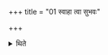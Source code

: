 +++
title = "01 स्वाहा त्वा सुभवः"

+++

<details><summary>थिते</summary>

स्वाहा त्वा सुभवः सूर्यायेति दक्षिणतः प्राञ्चमृजुं सन्ततं दीर्घं हुत्वा देवेभ्यस्त्वा मरीचिपेभ्य इति मध्यमे परिधौ लेपं निमार्ष्टि १
</details>
